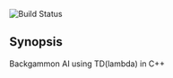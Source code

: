 ![Build Status](https://travis-ci.org/hbirler/backgammoncpp.svg?branch=master)

## Synopsis
Backgammon AI using TD(lambda) in C++
